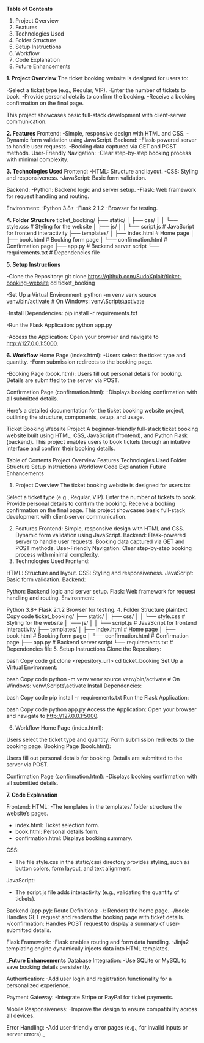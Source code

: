 **Table of Contents**
1. Project Overview
2. Features
3. Technologies Used
4. Folder Structure
5. Setup Instructions
6. Workflow
7. Code Explanation
8. Future Enhancements

**1. Project Overview**
The ticket booking website is designed for users to:

-Select a ticket type (e.g., Regular, VIP).
-Enter the number of tickets to book.
-Provide personal details to confirm the booking.
-Receive a booking confirmation on the final page.

This project showcases basic full-stack development with client-server communication.

**2. Features**
Frontend:
-Simple, responsive design with HTML and CSS.
-Dynamic form validation using JavaScript.
Backend:
-Flask-powered server to handle user requests.
-Booking data captured via GET and POST methods.
User-Friendly Navigation:
-Clear step-by-step booking process with minimal complexity.

**3. Technologies Used**
Frontend:
-HTML: Structure and layout.
-CSS: Styling and responsiveness.
-JavaScript: Basic form validation.

Backend:
-Python: Backend logic and server setup.
-Flask: Web framework for request handling and routing.

Environment:
-Python 3.8+
-Flask 2.1.2
-Browser for testing.

**4. Folder Structure**
  ticket_booking/
├── static/
│   ├── css/
│   │   └── style.css        # Styling for the website
│   ├── js/
│   │   └── script.js        # JavaScript for frontend interactivity
├── templates/
│   ├── index.html           # Home page
│   ├── book.html            # Booking form page
│   └── confirmation.html    # Confirmation page
├── app.py                   # Backend server script
└── requirements.txt         # Dependencies file


**5. Setup Instructions**

-Clone the Repository:
git clone https://github.com/SudoXploit/ticket-booking-website
cd ticket_booking


-Set Up a Virtual Environment:
python -m venv venv
source venv/bin/activate  # On Windows: venv\Scripts\activate

-Install Dependencies:
pip install -r requirements.txt

-Run the Flask Application:
python app.py


-Access the Application:
Open your browser and navigate to http://127.0.0.1:5000.


**6. Workflow**
Home Page (index.html):
-Users select the ticket type and quantity.
-Form submission redirects to the booking page.

-Booking Page (book.html):
Users fill out personal details for booking.
Details are submitted to the server via POST.

Confirmation Page (confirmation.html):
-Displays booking confirmation with all submitted details.



Here’s a detailed documentation for the ticket booking website project, outlining the structure, components, setup, and usage.

Ticket Booking Website Project
A beginner-friendly full-stack ticket booking website built using HTML, CSS, JavaScript (frontend), and Python Flask (backend). This project enables users to book tickets through an intuitive interface and confirm their booking details.

Table of Contents
Project Overview
Features
Technologies Used
Folder Structure
Setup Instructions
Workflow
Code Explanation
Future Enhancements
1. Project Overview
The ticket booking website is designed for users to:

Select a ticket type (e.g., Regular, VIP).
Enter the number of tickets to book.
Provide personal details to confirm the booking.
Receive a booking confirmation on the final page.
This project showcases basic full-stack development with client-server communication.

2. Features
Frontend:
Simple, responsive design with HTML and CSS.
Dynamic form validation using JavaScript.
Backend:
Flask-powered server to handle user requests.
Booking data captured via GET and POST methods.
User-Friendly Navigation:
Clear step-by-step booking process with minimal complexity.
3. Technologies Used
Frontend:

HTML: Structure and layout.
CSS: Styling and responsiveness.
JavaScript: Basic form validation.
Backend:

Python: Backend logic and server setup.
Flask: Web framework for request handling and routing.
Environment:

Python 3.8+
Flask 2.1.2
Browser for testing.
4. Folder Structure
plaintext
Copy code
ticket_booking/
├── static/
│   ├── css/
│   │   └── style.css        # Styling for the website
│   ├── js/
│   │   └── script.js        # JavaScript for frontend interactivity
├── templates/
│   ├── index.html           # Home page
│   ├── book.html            # Booking form page
│   └── confirmation.html    # Confirmation page
├── app.py                   # Backend server script
└── requirements.txt         # Dependencies file
5. Setup Instructions
Clone the Repository:

bash
Copy code
git clone <repository_url>
cd ticket_booking
Set Up a Virtual Environment:

bash
Copy code
python -m venv venv
source venv/bin/activate  # On Windows: venv\Scripts\activate
Install Dependencies:

bash
Copy code
pip install -r requirements.txt
Run the Flask Application:

bash
Copy code
python app.py
Access the Application:
Open your browser and navigate to http://127.0.0.1:5000.

6. Workflow
Home Page (index.html):

Users select the ticket type and quantity.
Form submission redirects to the booking page.
Booking Page (book.html):

Users fill out personal details for booking.
Details are submitted to the server via POST.

Confirmation Page (confirmation.html):
-Displays booking confirmation with all submitted details.

**7. Code Explanation**

Frontend:
HTML:
-The templates in the templates/ folder structure the website’s pages.
 - index.html: Ticket selection form.
 - book.html: Personal details form.
 - confirmation.html: Displays booking summary.

CSS:
- The file style.css in the static/css/ directory provides styling, such as button colors, form layout, and text alignment.

JavaScript:
- The script.js file adds interactivity (e.g., validating the quantity of tickets).


Backend (app.py):
Route Definitions:
-/: Renders the home page.
-/book: Handles GET request and renders the booking page with ticket details.
-/confirmation: Handles POST request to display a summary of user-submitted details.

Flask Framework:
-Flask enables routing and form data handling.
-Jinja2 templating engine dynamically injects data into HTML templates.









_**Future Enhancements**
Database Integration:
-Use SQLite or MySQL to save booking details persistently.

Authentication:
-Add user login and registration functionality for a personalized experience.

Payment Gateway:
-Integrate Stripe or PayPal for ticket payments.

Mobile Responsiveness:
-Improve the design to ensure compatibility across all devices.

Error Handling:
-Add user-friendly error pages (e.g., for invalid inputs or server errors)._


